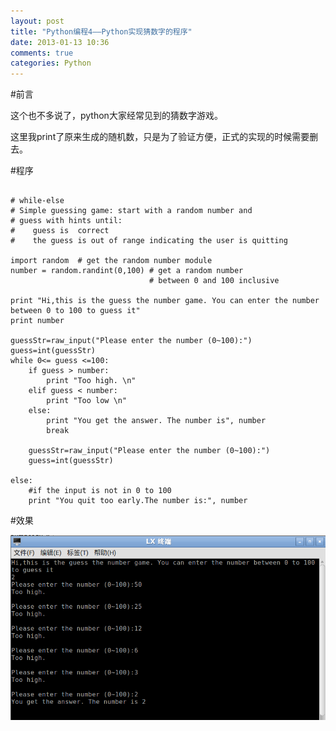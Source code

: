 ```yaml
---
layout: post
title: "Python编程4——Python实现猜数字的程序"
date: 2013-01-13 10:36
comments: true
categories: Python
---
```


#前言

这个也不多说了，python大家经常见到的猜数字游戏。

这里我print了原来生成的随机数，只是为了验证方便，正式的实现的时候需要删去。

<!--more-->


#程序

~~~~~~~~~~~~~~~~~~~~~~~~~~~~~~~~~~~~~~~~~~~~~~~~~~~~~~~~~~~

# while-else 
# Simple guessing game: start with a random number and  
# guess with hints until:
#    guess is  correct
#    the guess is out of range indicating the user is quitting

import random  # get the random number module
number = random.randint(0,100) # get a random number 
                               # between 0 and 100 inclusive

print "Hi,this is the guess the number game. You can enter the number between 0 to 100 to guess it"
print number

guessStr=raw_input("Please enter the number (0~100):")
guess=int(guessStr)
while 0<= guess <=100:
	if guess > number:
		print "Too high. \n"
	elif guess < number:
		print "Too low \n"
	else:
		print "You get the answer. The number is", number
		break
		
	guessStr=raw_input("Please enter the number (0~100):")
	guess=int(guessStr)

else:
	#if the input is not in 0 to 100
	print "You quit too early.The number is:", number

~~~~~~~~~~~~~~~~~~~~~~~~~~~~~~~~~~~~~~~~~~~~~~~~~~~~~~~~~~~

#效果

![tu1](/images/Python/guessnumber/tu1.png)